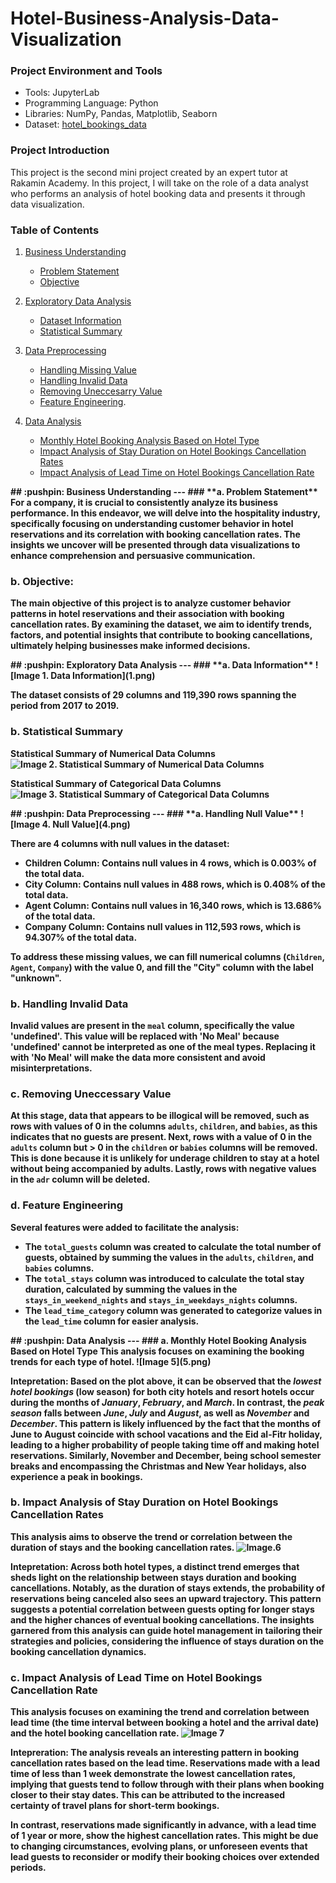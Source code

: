 # Hotel-Business-Analysis-Data-Visualization

### Project Environment and Tools
- Tools: JupyterLab
- Programming Language: Python
- Libraries: NumPy, Pandas, Matplotlib, Seaborn
- Dataset: [hotel_bookings_data](hotel_bookings_data)

### Project Introduction
This project is the second mini project created by an expert tutor at Rakamin Academy. In this project, I will take on the role of a data analyst who performs an analysis of hotel booking data and presents it through data visualization.

### Table of Contents
1. [Business Understanding](#business-understanding)
    - [Problem Statement](#problem-statement)
    - [Objective](#objective)

2. [Exploratory Data Analysis](#exploratory-data-analysis)
    - [Dataset Information](#dataset-information)
    - [Statistical Summary](#statistical-summary)

3. [Data Preprocessing](#data-preprocessing)
    - [Handling Missing Value](#handling-missing-value)
    - [Handling Invalid Data](#handling-invalid-data)
    - [Removing Uneccesarry Value](#removing-uneccesarry-value)
    - [Feature Engineering](#feature-engineering).

4. [Data Analysis](#data-analysis)
    - [Monthly Hotel Booking Analysis Based on Hotel Type](#monthly-hotel-booking-analysis-based-on-hotel-type)
    - [Impact Analysis of Stay Duration on Hotel Bookings Cancellation Rates](#impact-analysis-of-stay-duration-on-hotel-bookings-cancellation-rates)
    - [Impact Analysis of Lead Time on Hotel Bookings Cancellation Rate](#impact-analysis-of-lead-time-on-hotel-bookings-cancellation-rate)



<b>
## :pushpin: Business Understanding
---
### **a. Problem Statement**
For a company, it is crucial to consistently analyze its business performance. In this endeavor, we will delve into the hospitality industry, specifically focusing on understanding customer behavior in hotel reservations and its correlation with booking cancellation rates. The insights we uncover will be presented through data visualizations to enhance comprehension and persuasive communication.

### **b. Objective:**
The main objective of this project is to analyze customer behavior patterns in hotel reservations and their association with booking cancellation rates. By examining the dataset, we aim to identify trends, factors, and potential insights that contribute to booking cancellations, ultimately helping businesses make informed decisions.

<b>
## :pushpin: Exploratory Data Analysis
---
### **a. Data Information**
![Image 1. Data Information](1.png)




The dataset consists of 29 columns and 119,390 rows spanning the period from 2017 to 2019.
<b>
<b>
### **b. Statistical Summary**
Statistical Summary of Numerical Data Columns
![Image 2. Statistical Summary of Numerical Data Columns](2.png)




Statistical Summary of Categorical Data Columns
![Image 3. Statistical Summary of Categorical Data Columns](3.png)  





<b>
</b>
## :pushpin: Data Preprocessing
---
### **a. Handling Null Value**
![Image 4. Null Value](4.png)





There are 4 columns with null values in the dataset:

- **Children** Column: Contains null values in 4 rows, which is 0.003% of the total data.
- **City** Column: Contains null values in 488 rows, which is 0.408% of the total data.
- **Agent** Column: Contains null values in 16,340 rows, which is 13.686% of the total data.
- **Company** Column: Contains null values in 112,593 rows, which is 94.307% of the total data.
  
To address these missing values, we can fill numerical columns (`Children`, `Agent`, `Company`) with the value 0, and fill the "City" column with the label "unknown".
<b>
<b>
### b. Handling Invalid Data
Invalid values are present in the `meal` column, specifically the value 'undefined'. This value will be replaced with 'No Meal' because 'undefined' cannot be interpreted as one of the meal types. Replacing it with 'No Meal' will make the data more consistent and avoid misinterpretations.
<b>
<b>
### c. Removing Uneccessary Value
At this stage, data that appears to be illogical will be removed, such as rows with values of 0 in the columns `adults`, `children`, and `babies`, as this indicates that no guests are present. Next, rows with a value of 0 in the `adults` column but > 0 in the `children` or `babies` columns will be removed. This is done because it is unlikely for underage children to stay at a hotel without being accompanied by adults. Lastly, rows with negative values in the `adr` column will be deleted.
<b>
<b>
### d. Feature Engineering
Several features were added to facilitate the analysis:
- The `total_guests` column was created to calculate the total number of guests, obtained by summing the values in the `adults`, `children`, and `babies` columns.
- The `total_stays` column was introduced to calculate the total stay duration, calculated by summing the values in the `stays_in_weekend_nights` and `stays_in_weekdays_nights` columns.
- The `lead_time_category` column was generated to categorize values in the `lead_time` column for easier analysis.

<b>
</b>
## :pushpin: Data Analysis
---
### a. Monthly Hotel Booking Analysis Based on Hotel Type
This analysis focuses on examining the booking trends for each type of hotel.
![Image 5](5.png)



Intepretation:
Based on the plot above, it can be observed that the _lowest hotel bookings_ (low season) for both city hotels and resort hotels occur during the months of _January_, _February_, and _March_. In contrast, the _peak season_ falls between _June_, _July_ and _August_, as well as _November_ and _December_. This pattern is likely influenced by the fact that the months of June to August coincide with school vacations and the Eid al-Fitr holiday, leading to a higher probability of people taking time off and making hotel reservations. Similarly, November and December, being school semester breaks and encompassing the Christmas and New Year holidays, also experience a peak in bookings.
<b>
### b. Impact Analysis of Stay Duration on Hotel Bookings Cancellation Rates
This analysis aims to observe the trend or correlation between the duration of stays and the booking cancellation rates.
![Image.6](6.png)



Intepretation:
Across both hotel types, a distinct trend emerges that sheds light on the relationship between stays duration and booking cancellations. Notably, as the duration of stays extends, the probability of reservations being canceled also sees an upward trajectory. This pattern suggests a potential correlation between guests opting for longer stays and the higher chances of eventual booking cancellations. The insights garnered from this analysis can guide hotel management in tailoring their strategies and policies, considering the influence of stays duration on the booking cancellation dynamics.
<b>
### c. Impact Analysis of Lead Time on Hotel Bookings Cancellation Rate
This analysis focuses on examining the trend and correlation between lead time (the time interval between booking a hotel and the arrival date) and the hotel booking cancellation rate.
![Image 7](7.png)



Intepreration:
The analysis reveals an interesting pattern in booking cancellation rates based on the lead time. Reservations made with a lead time of less than 1 week demonstrate the lowest cancellation rates, implying that guests tend to follow through with their plans when booking closer to their stay dates. This can be attributed to the increased certainty of travel plans for short-term bookings.

In contrast, reservations made significantly in advance, with a lead time of 1 year or more, show the highest cancellation rates. This might be due to changing circumstances, evolving plans, or unforeseen events that lead guests to reconsider or modify their booking choices over extended periods.


